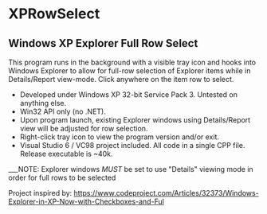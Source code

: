 # XPRowSelect
## Windows XP Explorer Full Row Select

This program runs in the background with a visible tray icon and hooks into Windows Explorer to allow for full-row selection of Explorer items while in Details/Report view-mode.  Click anywhere on the item row to select.

* Developed under Windows XP 32-bit Service Pack 3.  Untested on anything else.
* Win32 API only (no .NET).
* Upon program launch, existing Explorer windows using Details/Report view will be adjusted for row selection.
* Right-click tray icon to view the program version and/or exit.
* Visual Studio 6 / VC98 project included.  All code in a single CPP file.  Release executable is ~40k.

___NOTE: Explorer windows _MUST_ be set to use "Details" viewing mode in order for full rows to be selected

Project inspired by:
https://www.codeproject.com/Articles/32373/Windows-Explorer-in-XP-Now-with-Checkboxes-and-Ful
